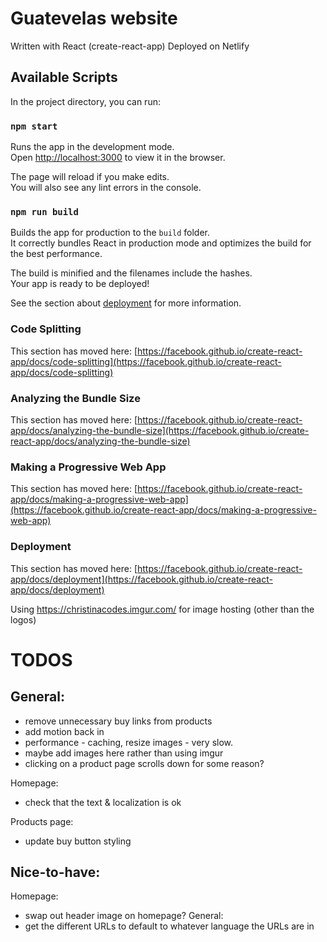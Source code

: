 # Guatevelas website
Written with React (create-react-app)
Deployed on Netlify 

## Available Scripts

In the project directory, you can run:

### `npm start`

Runs the app in the development mode.\
Open [http://localhost:3000](http://localhost:3000) to view it in the browser.

The page will reload if you make edits.\
You will also see any lint errors in the console.

### `npm run build`

Builds the app for production to the `build` folder.\
It correctly bundles React in production mode and optimizes the build for the best performance.

The build is minified and the filenames include the hashes.\
Your app is ready to be deployed!

See the section about [deployment](https://facebook.github.io/create-react-app/docs/deployment) for more information.

### Code Splitting

This section has moved here: [https://facebook.github.io/create-react-app/docs/code-splitting](https://facebook.github.io/create-react-app/docs/code-splitting)

### Analyzing the Bundle Size

This section has moved here: [https://facebook.github.io/create-react-app/docs/analyzing-the-bundle-size](https://facebook.github.io/create-react-app/docs/analyzing-the-bundle-size)

### Making a Progressive Web App

This section has moved here: [https://facebook.github.io/create-react-app/docs/making-a-progressive-web-app](https://facebook.github.io/create-react-app/docs/making-a-progressive-web-app)

### Deployment

This section has moved here: [https://facebook.github.io/create-react-app/docs/deployment](https://facebook.github.io/create-react-app/docs/deployment)


Using https://christinacodes.imgur.com/ for image hosting (other than the logos)

# TODOS
## General: 
* remove unnecessary buy links from products
* add motion back in
* performance - caching, resize images - very slow. 
* maybe add images here rather than using imgur
* clicking on a product page scrolls down for some reason? 

Homepage:
* check that the text & localization is ok 

Products page: 
* update buy button styling


## Nice-to-have: 
Homepage:
* swap out header image on homepage?
General:
* get the different URLs to default to whatever language the URLs are in
